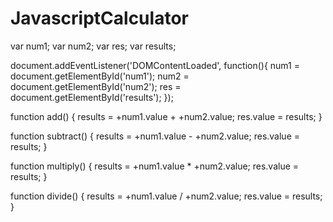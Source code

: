 # JavascriptCalculator
var num1;
var num2;
var res;
var results;

document.addEventListener('DOMContentLoaded', function(){
	num1 = document.getElementById('num1');
	num2 = document.getElementById('num2');
	res = document.getElementById('results');
});

function add() {
	results = +num1.value + +num2.value;
	res.value = results;
}

function subtract() {
	results = +num1.value - +num2.value;
	res.value = results;
}

function multiply() {
	results = +num1.value * +num2.value;
	res.value = results;
}

function divide() {
	results = +num1.value / +num2.value;
	res.value = results;
}
